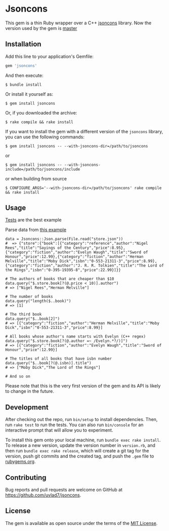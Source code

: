 # Jsoncons

This gem is a thin Ruby wrapper over a C++ [jsoncons](https://github.com/danielaparker/jsoncons) library.
Now the version used by the gem is [master](https://github.com/danielaparker/jsoncons/tree/73c85182dc56d4441cdcd97255b23aa6f15b9121)

## Installation

Add this line to your application's Gemfile:

```ruby
gem 'jsoncons'
```

And then execute:

    $ bundle install

Or install it yourself as:

    $ gem install jsoncons

Or, if you downloaded the archive:

    $ rake compile && rake install

If you want to install the gem with a different version of the `jsoncons` library, you can use the following commands:

    $ gem install jsoncons -- --with-jsoncons-dir=/path/to/jsoncons

or

    $ gem install jsoncons -- --with-jsoncons-include=/path/to/jsoncons/include

or when building from source

    $ CONFIGURE_ARGS='--with-jsoncons-dir=/path/to/jsoncons' rake compile && rake install

## Usage

[Tests](https://github.com/uvlad7/ruby-jsoncons/blob/master/test/jsoncons_test.rb) are the best example

Parse data from [this example](https://github.com/danielaparker/jsoncons/blob/master/doc/ref/jsonpath/json_query.md)

```
data = Jsoncons::Json.parse(File.read("store.json"))
#  => {"store":{"book":[{"category":"reference","author":"Nigel Rees","title":"Sayings of the Century","price":8.95},{"category":"fiction","author":"Evelyn Waugh","title":"Sword of Honour","price":12.99},{"category":"fiction","author":"Herman Melville","title":"Moby Dick","isbn":"0-553-21311-3","price":8.99},{"category":"fiction","author":"J. R. R. Tolkien","title":"The Lord of the Rings","isbn":"0-395-19395-8","price":22.99}]}} 

# The authors of books that are cheaper than $10
data.query("$.store.book[?(@.price < 10)].author")
# => ["Nigel Rees","Herman Melville"]

# The number of books
data.query("length($..book)")
# => [1] 

# The third book
data.query("$..book[2]")
# => [{"category":"fiction","author":"Herman Melville","title":"Moby Dick","isbn":"0-553-21311-3","price":8.99}] 

# All books whose author's name starts with Evelyn (C++ regex)
data.query("$.store.book[?(@.author =~ /Evelyn.*?/)]")
# => [{"category":"fiction","author":"Evelyn Waugh","title":"Sword of Honour","price":12.99}]

# The titles of all books that have isbn number
data.query("$..book[?(@.isbn)].title")
# => ["Moby Dick","The Lord of the Rings"]

# And so on
```

Please note that this is the very first version of the gem and its API is likely to change in the future.

## Development

After checking out the repo, run `bin/setup` to install dependencies. Then, run `rake test` to run the tests. You can also run `bin/console` for an interactive prompt that will allow you to experiment.

To install this gem onto your local machine, run `bundle exec rake install`. To release a new version, update the version number in `version.rb`, and then run `bundle exec rake release`, which will create a git tag for the version, push git commits and the created tag, and push the `.gem` file to [rubygems.org](https://rubygems.org).

## Contributing

Bug reports and pull requests are welcome on GitHub at https://github.com/uvlad7/jsoncons.

## License

The gem is available as open source under the terms of the [MIT License](https://opensource.org/licenses/MIT).
